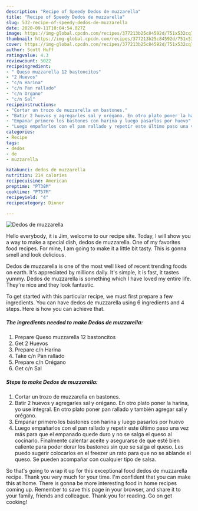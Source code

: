 ```yaml
---
description: "Recipe of Speedy Dedos de muzzarella"
title: "Recipe of Speedy Dedos de muzzarella"
slug: 532-recipe-of-speedy-dedos-de-muzzarella
date: 2020-09-11T10:04:54.027Z
image: https://img-global.cpcdn.com/recipes/377213b25c84592d/751x532cq70/dedos-de-muzzarella-foto-principal.jpg
thumbnail: https://img-global.cpcdn.com/recipes/377213b25c84592d/751x532cq70/dedos-de-muzzarella-foto-principal.jpg
cover: https://img-global.cpcdn.com/recipes/377213b25c84592d/751x532cq70/dedos-de-muzzarella-foto-principal.jpg
author: Scott Huff
ratingvalue: 4.3
reviewcount: 5022
recipeingredient:
- " Queso muzzarella 12 bastoncitos"
- "2 Huevos"
- "c/n Harina"
- "c/n Pan rallado"
- "c/n Organo"
- "c/n Sal"
recipeinstructions:
- "Cortar un trozo de muzzarella en bastones."
- "Batir 2 huevos y agregarles sal y orégano. En otro plato poner la harina, yo use integral. En otro plato poner pan rallado y también agregar sal y orégano."
- "Empanar primero los bastones con harina y luego pasarlos por huevo"
- "Luego empañarlos con el pan rallado y repetir este último paso una vez más para que el empanado quede duro y no se salga el queso al cocinarlo. Finalmente calentar aceite y asegurarse de que esté bien caliente para poder dorar los bastones sin que se salga el queso. Les puedo sugerir colocarlos en el freezer un rato para que no se ablande el queso. Se pueden acompañar con cualquier tipo de salsa."
categories:
- Recipe
tags:
- dedos
- de
- muzzarella

katakunci: dedos de muzzarella 
nutrition: 214 calories
recipecuisine: American
preptime: "PT38M"
cooktime: "PT57M"
recipeyield: "4"
recipecategory: Dinner

---
```



![Dedos de muzzarella](https://img-global.cpcdn.com/recipes/377213b25c84592d/751x532cq70/dedos-de-muzzarella-foto-principal.jpg)

Hello everybody, it is Jim, welcome to our recipe site. Today, I will show you a way to make a special dish, dedos de muzzarella. One of my favorites food recipes. For mine, I am going to make it a little bit tasty. This is gonna smell and look delicious.



Dedos de muzzarella is one of the most well liked of recent trending foods on earth. It's appreciated by millions daily. It's simple, it is fast, it tastes yummy. Dedos de muzzarella is something which I have loved my entire life. They're nice and they look fantastic.


To get started with this particular recipe, we must first prepare a few ingredients. You can have dedos de muzzarella using 6 ingredients and 4 steps. Here is how you can achieve that.

<!--inarticleads1-->

##### The ingredients needed to make Dedos de muzzarella:

1. Prepare  Queso muzzarella 12 bastoncitos
1. Get 2 Huevos
1. Prepare c/n Harina
1. Take c/n Pan rallado
1. Prepare c/n Orégano
1. Get c/n Sal




<!--inarticleads2-->

##### Steps to make Dedos de muzzarella:

1. Cortar un trozo de muzzarella en bastones.
1. Batir 2 huevos y agregarles sal y orégano. En otro plato poner la harina, yo use integral. En otro plato poner pan rallado y también agregar sal y orégano.
1. Empanar primero los bastones con harina y luego pasarlos por huevo
1. Luego empañarlos con el pan rallado y repetir este último paso una vez más para que el empanado quede duro y no se salga el queso al cocinarlo. Finalmente calentar aceite y asegurarse de que esté bien caliente para poder dorar los bastones sin que se salga el queso. Les puedo sugerir colocarlos en el freezer un rato para que no se ablande el queso. Se pueden acompañar con cualquier tipo de salsa.




So that's going to wrap it up for this exceptional food dedos de muzzarella recipe. Thank you very much for your time. I'm confident that you can make this at home. There is gonna be more interesting food in home recipes coming up. Remember to save this page in your browser, and share it to your family, friends and colleague. Thank you for reading. Go on get cooking!
